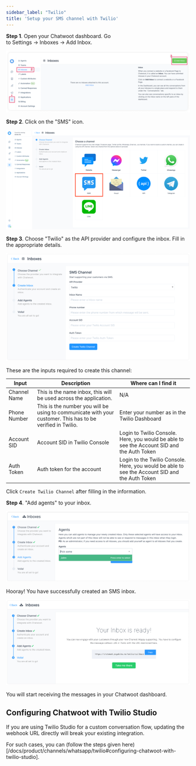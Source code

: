 ```yaml
---
sidebar_label: "Twilio"
title: 'Setup your SMS channel with Twilio'
---
```


**Step 1**. Open your Chatwoot dashboard. Go to Settings → Inboxes → Add Inbox.

![dashboard](../images/whatsapp/adding-inbox-in-chatwoot.png)

**Step 2**. Click on the "SMS" icon.

![inbox_settings](../images/sms/select_sms.png)

**Step 3**. Choose "Twilio" as the API provider and configure the inbox. Fill in the appropriate details. 

![create_twilio](../images/sms/sms-inbox-configuration-screen-chatwoot.png)

These are the inputs required to create this channel:

<div class="table table-striped">

| Input        | Description                                                                                                           | Where can I find it                                                                            |
| ------------ | --------------------------------------------------------------------------------------------------------------------- | ---------------------------------------------------------------------------------------------- |
| Channel Name | This is the name inbox, this will be used across the application.                                                     | N/A                                                                                            | 
| Phone Number | This is the number you will be using to communicate with your customer. This has to be verified in Twilio.            | Enter your number as in the Twilio Dashboard                                                   |
| Account SID  | Account SID in Twilio Console                                                                                         | Login to Twilio Console. Here, you would be able to see the Account SID and the Auth Token     |
| Auth Token   | Auth token for the account                                                                                            | Login to the Twilio Console. Here, you would be able to see the Account SID and the Auth Token |

</div>

Click `Create Twilio Channel` after filling in the information.


**Step 4**. "Add agents" to your inbox.

![add_agents](../images/sms/add-agents-to-sms-channel.png)

Hooray! You have successfully created an SMS inbox.

![finish_inbox](../images/sms/sms-inbox-is-ready-message-in-chatwoot.png)

You will start receiving the messages in your Chatwoot dashboard.

## Configuring Chatwoot with Twilio Studio 

If you are using Twilio Studio for a custom conversation flow, updating the webhook URL directly will break your existing integration.

For such cases, you can (follow the steps given here)[/docs/product/channels/whatsapp/twilio#configuring-chatwoot-with-twilio-studio].
